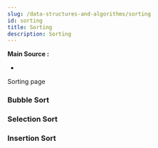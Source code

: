 ```yaml
---
slug: /data-structures-and-algorithms/sorting
id: sorting
title: Sorting
description: Sorting
---
```


**Main Source :**

- 

Sorting page

### Bubble Sort

### Selection Sort

### Insertion Sort
